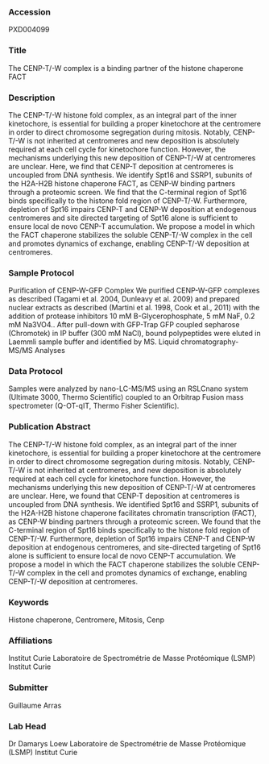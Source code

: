 ### Accession
PXD004099

### Title
The CENP-T/-W complex is a binding partner of the histone chaperone FACT

### Description
The CENP-T/-W histone fold complex, as an integral part of the inner kinetochore, is essential for building a proper kinetochore at the centromere in order to direct chromosome segregation during mitosis. Notably, CENP-T/-W is not inherited at centromeres and new deposition is absolutely required at each cell cycle for kinetochore function. However, the mechanisms underlying this new deposition of CENP-T/-W at centromeres are unclear. Here, we find that CENP-T deposition at centromeres is uncoupled from DNA synthesis. We identify Spt16 and SSRP1, subunits of the H2A-H2B histone chaperone FACT, as CENP-W binding partners through a proteomic screen. We find that the C-terminal region of Spt16 binds specifically to the histone fold region of CENP-T/-W. Furthermore, depletion of Spt16 impairs CENP-T and CENP-W deposition at endogenous centromeres and site directed targeting of Spt16 alone is sufficient to ensure local de novo CENP-T accumulation. We propose a model in which the FACT chaperone stabilizes the soluble CENP-T/-W complex in the cell and promotes dynamics of exchange, enabling CENP-T/-W deposition at centromeres.

### Sample Protocol
Purification of CENP-W-GFP Complex We purified CENP-W-GFP complexes as described (Tagami et al. 2004, Dunleavy et al. 2009) and prepared nuclear extracts as described (Martini et al. 1998, Cook et al., 2011) with the addition of protease inhibitors 10 mM B-Glycerophosphate, 5 mM NaF, 0.2 mM Na3VO4.. After pull-down with GFP-Trap GFP coupled sepharose (Chromotek) in IP buffer (300 mM NaCl), bound polypeptides were eluted in Laemmli sample buffer and identified by MS. Liquid chromatography-MS/MS Analyses

### Data Protocol
Samples were analyzed by nano-LC-MS/MS using an RSLCnano system (Ultimate 3000, Thermo Scientific) coupled to an Orbitrap Fusion mass spectrometer (Q-OT-qIT, Thermo Fisher Scientific).

### Publication Abstract
The CENP-T/-W histone fold complex, as an integral part of the inner kinetochore, is essential for building a proper kinetochore at the centromere in order to direct chromosome segregation during mitosis. Notably, CENP-T/-W is not inherited at centromeres, and new deposition is absolutely required at each cell cycle for kinetochore function. However, the mechanisms underlying this new deposition of CENP-T/-W at centromeres are unclear. Here, we found that CENP-T deposition at centromeres is uncoupled from DNA synthesis. We identified Spt16 and SSRP1, subunits of the H2A-H2B histone chaperone facilitates chromatin transcription (FACT), as CENP-W binding partners through a proteomic screen. We found that the C-terminal region of Spt16 binds specifically to the histone fold region of CENP-T/-W. Furthermore, depletion of Spt16 impairs CENP-T and CENP-W deposition at endogenous centromeres, and site-directed targeting of Spt16 alone is sufficient to ensure local de novo CENP-T accumulation. We propose a model in which the FACT chaperone stabilizes the soluble CENP-T/-W complex in the cell and promotes dynamics of exchange, enabling CENP-T/-W deposition at centromeres.

### Keywords
Histone chaperone, Centromere, Mitosis, Cenp

### Affiliations
Institut Curie
Laboratoire de Spectrométrie de Masse Protéomique (LSMP) Institut Curie

### Submitter
Guillaume Arras

### Lab Head
Dr Damarys Loew
Laboratoire de Spectrométrie de Masse Protéomique (LSMP) Institut Curie


